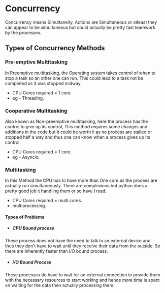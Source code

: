 # Concurrency
Concurrency means Simultaneity. Actions are Simultaneous or atleast they can appear to be simultaneous but could actually be pretty fast teamwork by the processes.

## Types of Concurrency Methods
### Pre-emptive Multitasking
In Preemptive multitasking, the Operating system takes control of when to stop a task so an other one can run. This could lead to a task not be completed as it was stopped midway
- CPU Cores required = 1 core.
- eg - Threading.
  
### Cooperative Multitasking 
Also known as Non-preemptive multitasking, here the process has the control to give up its control, This method requires some changes and additions in the code but it could be worth it as no process are stalled or stopped half a way and thus one can know when a process gives up its control.
- CPU Cores required = 1 core.
- eg - Asyncio.
  
### Multitasking
In this Method the CPU has to have more than One core as the process are actually run simultaneously. There are complexions but python does a pretty good job it handling them or so have I read.
- CPU Cores required = multi cores.
- multiprocessing.

#### Types of Problems
- ##### CPU Bound process
These process does not have the need to talk to an external device and thus they don't have to wait until they receive their data from the outside. So there are inherently faster than I/O bound process.
- ##### I/O Bound Process
These processes do have to wait for an external connection to provide them with the necessary resources to start working and hence more time is spent on waiting for the data then actually processing them.
